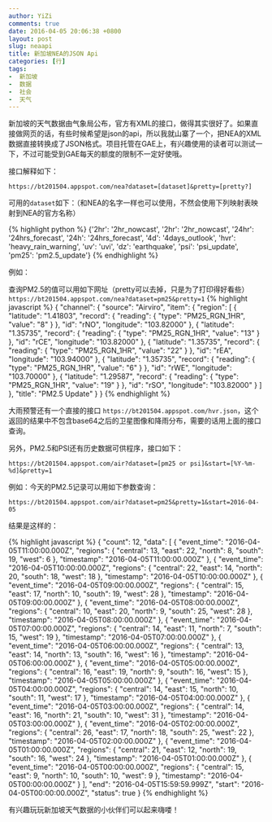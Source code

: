 ```yaml
---
author: YiZi
comments: true
date: 2016-04-05 20:06:38 +0800
layout: post
slug: neaapi
title: 新加坡NEA的JSON Api
categories: [行]
tags:
-  新加坡
-  数据
-  社会
-  天气
---
```


新加坡的天气数据由气象局公布，官方有XML的接口，做得其实很好了。如果直接做网页的话，有些时候希望是json的api，所以我就山寨了一个，把NEA的XML数据直接转换成了JSON格式。项目托管在GAE上，有兴趣使用的读者可以测试一下，不过可能受到GAE每天的额度的限制不一定好使哦。

接口解释如下：

`https://bt201504.appspot.com/nea?dataset=[dataset]&pretty=[pretty?]`

可用的`dataset`如下：（和NEA的名字一样也可以使用，不然会使用下列映射表映射到NEA的官方名称）

{% highlight python %}
{'2hr': '2hr_nowcast',
              '2hr': '2hr_nowcast',
              '24hr': '24hrs_forecast',
              '24h': '24hrs_forecast',
              '4d': '4days_outlook',
              'hvr': 'heavy_rain_warning',
              'uv': 'uvi',
              'dz': 'earthquake',
              'psi': 'psi_update',
              'pm25': 'pm2.5_update'}
{% endhighlight %}

例如：

查询PM2.5的值可以用如下网址（pretty可以去掉，只是为了打印得好看些）
`https://bt201504.appspot.com/nea?dataset=pm25&pretty=1`
{% highlight javascript %}
{
    "channel": {
        "source": "Airviro", 
        "item": {
            "region": [
                {
                    "latitude": "1.41803", 
                    "record": {
                        "reading": {
                            "type": "PM25_RGN_1HR", 
                            "value": "8"
                        }
                    }, 
                    "id": "rNO", 
                    "longitude": "103.82000"
                }, 
                {
                    "latitude": "1.35735", 
                    "record": {
                        "reading": {
                            "type": "PM25_RGN_1HR", 
                            "value": "13"
                        }
                    }, 
                    "id": "rCE", 
                    "longitude": "103.82000"
                }, 
                {
                    "latitude": "1.35735", 
                    "record": {
                        "reading": {
                            "type": "PM25_RGN_1HR", 
                            "value": "22"
                        }
                    }, 
                    "id": "rEA", 
                    "longitude": "103.94000"
                }, 
                {
                    "latitude": "1.35735", 
                    "record": {
                        "reading": {
                            "type": "PM25_RGN_1HR", 
                            "value": "6"
                        }
                    }, 
                    "id": "rWE", 
                    "longitude": "103.70000"
                }, 
                {
                    "latitude": "1.29587", 
                    "record": {
                        "reading": {
                            "type": "PM25_RGN_1HR", 
                            "value": "19"
                        }
                    }, 
                    "id": "rSO", 
                    "longitude": "103.82000"
                }
            ]
        }, 
        "title": "PM2.5 Update"
    }
}
{% endhighlight %}

大雨预警还有一个直接的接口 `https://bt201504.appspot.com/hvr.json`，这个返回的结果中不包含base64之后的卫星图像和降雨分布，需要的话用上面的接口查询。

另外，PM2.5和PSI还有历史数据可供程序，接口如下：

`https://bt201504.appspot.com/air?dataset=[pm25 or psi]&start=[%Y-%m-%d]&pretty=1`

例如：今天的PM2.5记录可以用如下参数查询：

`https://bt201504.appspot.com/air?dataset=pm25&pretty=1&start=2016-04-05`

结果是这样的：

{% highlight javascript %}
{
    "count": 12, 
    "data": [
        {
            "event_time": "2016-04-05T11:00:00.000Z", 
            "regions": {
                "central": 13, 
                "east": 22, 
                "north": 8, 
                "south": 19, 
                "west": 6
            }, 
            "timestamp": "2016-04-05T11:00:00.000Z"
        }, 
        {
            "event_time": "2016-04-05T10:00:00.000Z", 
            "regions": {
                "central": 22, 
                "east": 14, 
                "north": 20, 
                "south": 18, 
                "west": 18
            }, 
            "timestamp": "2016-04-05T10:00:00.000Z"
        }, 
        {
            "event_time": "2016-04-05T09:00:00.000Z", 
            "regions": {
                "central": 15, 
                "east": 17, 
                "north": 10, 
                "south": 19, 
                "west": 28
            }, 
            "timestamp": "2016-04-05T09:00:00.000Z"
        }, 
        {
            "event_time": "2016-04-05T08:00:00.000Z", 
            "regions": {
                "central": 10, 
                "east": 20, 
                "north": 9, 
                "south": 25, 
                "west": 28
            }, 
            "timestamp": "2016-04-05T08:00:00.000Z"
        }, 
        {
            "event_time": "2016-04-05T07:00:00.000Z", 
            "regions": {
                "central": 14, 
                "east": 11, 
                "north": 7, 
                "south": 15, 
                "west": 19
            }, 
            "timestamp": "2016-04-05T07:00:00.000Z"
        }, 
        {
            "event_time": "2016-04-05T06:00:00.000Z", 
            "regions": {
                "central": 13, 
                "east": 14, 
                "north": 13, 
                "south": 16, 
                "west": 16
            }, 
            "timestamp": "2016-04-05T06:00:00.000Z"
        }, 
        {
            "event_time": "2016-04-05T05:00:00.000Z", 
            "regions": {
                "central": 16, 
                "east": 19, 
                "north": 9, 
                "south": 16, 
                "west": 15
            }, 
            "timestamp": "2016-04-05T05:00:00.000Z"
        }, 
        {
            "event_time": "2016-04-05T04:00:00.000Z", 
            "regions": {
                "central": 14, 
                "east": 15, 
                "north": 10, 
                "south": 11, 
                "west": 17
            }, 
            "timestamp": "2016-04-05T04:00:00.000Z"
        }, 
        {
            "event_time": "2016-04-05T03:00:00.000Z", 
            "regions": {
                "central": 14, 
                "east": 16, 
                "north": 21, 
                "south": 10, 
                "west": 31
            }, 
            "timestamp": "2016-04-05T03:00:00.000Z"
        }, 
        {
            "event_time": "2016-04-05T02:00:00.000Z", 
            "regions": {
                "central": 26, 
                "east": 17, 
                "north": 18, 
                "south": 25, 
                "west": 22
            }, 
            "timestamp": "2016-04-05T02:00:00.000Z"
        }, 
        {
            "event_time": "2016-04-05T01:00:00.000Z", 
            "regions": {
                "central": 21, 
                "east": 12, 
                "north": 19, 
                "south": 16, 
                "west": 24
            }, 
            "timestamp": "2016-04-05T01:00:00.000Z"
        }, 
        {
            "event_time": "2016-04-05T00:00:00.000Z", 
            "regions": {
                "central": 15, 
                "east": 9, 
                "north": 10, 
                "south": 10, 
                "west": 9
            }, 
            "timestamp": "2016-04-05T00:00:00.000Z"
        }
    ], 
    "end": "2016-04-05T15:59:59.999Z", 
    "start": "2016-04-05T00:00:00.000Z", 
    "status": true
}
{% endhighlight %}

有兴趣玩玩新加坡天气数据的小伙伴们可以起来嗨喽！

